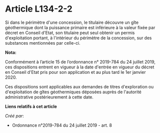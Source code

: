 # Article L134-2-2

Si dans le périmètre d'une concession, le titulaire découvre un gîte géothermique dont la puissance primaire est inférieure à
la valeur fixée par décret en Conseil d'Etat, son titulaire peut seul obtenir un permis d'exploitation portant, à l'intérieur
du périmètre de la concession, sur des substances mentionnées par celle-ci.

**Nota:**

Conformément à l’article 15 de l’ordonnance n° 2019-784 du 24 juillet 2019, ces dispositions entrent en vigueur à la date
d'entrée en vigueur du décret en Conseil d'Etat pris pour son application et au plus tard le 1er janvier 2020.

Ces dispositions sont applicables aux demandes de titres d'exploration ou d'exploitation de gîtes géothermiques déposées
auprès de l'autorité administrative postérieurement à cette date.

**Liens relatifs à cet article**

_Créé par_:

  - Ordonnance n°2019-784 du 24 juillet 2019 - art. 8
